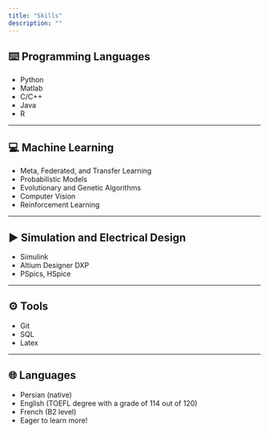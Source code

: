 ```yaml
---
title: "Skills"
description: ""
---
```

## ⌨️ Programming Languages

* Python<br>
* Matlab<br>
* C/C++<br>
* Java<br>
* R<br>

---
## 💻 Machine Learning

* Meta, Federated, and Transfer Learning<br>
* Probabilistic Models<br>
* Evolutionary and Genetic Algorithms<br>
* Computer Vision<br>
* Reinforcement Learning<br>

---
## ▶️ Simulation and Electrical Design
* Simulink<br>
* Altium Designer DXP<br>
* PSpics, HSpice<br>

---
## ⚙️ Tools
* Git<br> 
* SQL<br> 
* Latex<br>

---
## 🌐 Languages
* Persian (native)<br>
* English (TOEFL degree with a grade of 114 out of 120)<br>
* French (B2 level)<br>
* Eager to learn more!<br>